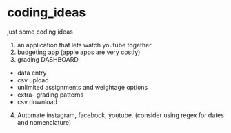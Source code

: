 # coding_ideas
just some coding ideas

1. an application that lets watch youtube together
2. budgeting app (apple apps are very costly)
3. grading DASHBOARD
  - data entry
  - csv upload
  - unlimited assignments and weightage options
  - extra- grading patterns
  - csv download
4. Automate instagram, facebook, youtube. (consider using regex for dates and nomenclature)

